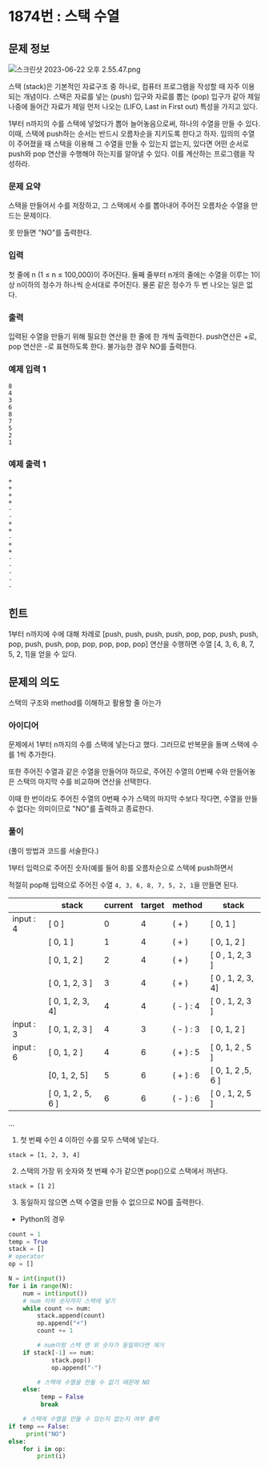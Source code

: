 # 1874번 : 스택 수열

## 문제 정보

![스크린샷 2023-06-22 오후 2.55.47.png](1874%E1%84%87%E1%85%A5%E1%86%AB%20%E1%84%89%E1%85%B3%E1%84%90%E1%85%A2%E1%86%A8%20%E1%84%89%E1%85%AE%E1%84%8B%E1%85%A7%E1%86%AF%20ad367f8520d944ce8e58c4296b2d0f7a/%25E1%2584%2589%25E1%2585%25B3%25E1%2584%258F%25E1%2585%25B3%25E1%2584%2585%25E1%2585%25B5%25E1%2586%25AB%25E1%2584%2589%25E1%2585%25A3%25E1%2586%25BA_2023-06-22_%25E1%2584%258B%25E1%2585%25A9%25E1%2584%2592%25E1%2585%25AE_2.55.47.png)

스택 (stack)은 기본적인 자료구조 중 하나로, 컴퓨터 프로그램을 작성할 때 자주 이용되는 개념이다. 스택은 자료를 넣는 (push) 입구와 자료를 뽑는 (pop) 입구가 같아 제일 나중에 들어간 자료가 제일 먼저 나오는 (LIFO, Last in First out) 특성을 가지고 있다.

1부터 n까지의 수를 스택에 넣었다가 뽑아 늘어놓음으로써, 하나의 수열을 만들 수 있다. 이때, 스택에 push하는 순서는 반드시 오름차순을 지키도록 한다고 하자. 임의의 수열이 주어졌을 때 스택을 이용해 그 수열을 만들 수 있는지 없는지, 있다면 어떤 순서로 push와 pop 연산을 수행해야 하는지를 알아낼 수 있다. 이를 계산하는 프로그램을 작성하라.

### 문제 요약

스택을 만들어서 수를 저장하고, 그 스택에서 수를 뽑아내어 주어진 오름차순 수열을 만드는 문제이다. 

못 만들면 "NO"를 출력한다.

### 입력

첫 줄에 n (1 ≤ n ≤ 100,000)이 주어진다. 둘째 줄부터 n개의 줄에는 수열을 이루는 1이상 n이하의 정수가 하나씩 순서대로 주어진다. 물론 같은 정수가 두 번 나오는 일은 없다.

### 출력

입력된 수열을 만들기 위해 필요한 연산을 한 줄에 한 개씩 출력한다. push연산은 +로, pop 연산은 -로 표현하도록 한다. 불가능한 경우 NO를 출력한다.

### 예제 입력 1

```
8
4
3
6
8
7
5
2
1
```

### 예제 출력 1

```
+
+
+
+
-
-
+
+
-
+
+
-
-
-
-
-
```

## 힌트

1부터 n까지에 수에 대해 차례로 [push, push, push, push, pop, pop, push, push, pop, push, push, pop, pop, pop, pop, pop] 연산을 수행하면 수열 [4, 3, 6, 8, 7, 5, 2, 1]을 얻을 수 있다.

## 문제의 의도

스택의 구조와 method를 이해하고 활용할 줄 아는가

### 아이디어

문제에서 1부터 n까지의 수를 스택에 넣는다고 했다. 그러므로 반복문을 돌며 스택에 수를 1씩 추가한다.

또한 주어진 수열과 같은 수열을 만들어야 하므로, 주어진 수열의 0번째 수와 만들어놓은 스택의 마지막 수를 비교하며 연산을 선택한다.

이때 한 번이라도 주어진 수열의 0번째 수가 스택의 마지막 수보다 작다면, 수열을 만들 수 없다는 의미이므로 "NO"를 출력하고 종료한다.

### 풀이

(풀이 방법과 코드를 서술한다.)

1부터 입력으로 주어진 숫자(예를 들어 8)를 오름차순으로 스택에 push하면서 

적절히 pop해 입력으로 주어진 수열 `4, 3, 6, 8, 7, 5, 2, 1`을 만들면 된다.

|  | stack | current | target | method | stack |
| --- | --- | --- | --- | --- | --- |
| input : 4 | [ 0 ] | 0 | 4 | ( + )  | [ 0, 1 ] |
|  | [ 0, 1 ] | 1 | 4 | ( + ) | [ 0, 1,  2 ] |
|  | [ 0, 1, 2 ] | 2 | 4 | ( + )  | [ 0 , 1, 2, 3 ] |
|  | [ 0, 1, 2, 3 ] | 3 | 4 | ( + )  | [ 0 , 1, 2, 3, 4] |
|  | [ 0, 1, 2, 3, 4] | 4 | 4 | ( - ) : 4 | [ 0 , 1, 2, 3 ]  |
| input : 3 | [ 0, 1, 2, 3 ] | 4 | 3 | ( - ) : 3 | [ 0, 1, 2 ] |
| input : 6 | [ 0, 1, 2 ]  | 4 | 6 | ( + ) : 5 | [ 0, 1, 2 , 5 ] |
|  | [0, 1, 2, 5]  | 5 | 6 | ( + ) : 6 | [ 0, 1, 2 ,5, 6 ] |
|  | [ 0, 1, 2 , 5, 6 ] | 6 | 6 | ( - ) : 6 | [ 0 , 1, 2, 5 ] |

…

1) 첫 번째 수인 4 이하인 수를 모두 스택에 넣는다.

```
stack = [1, 2, 3, 4]
```

2) 스택의 가장 위 숫자와 첫 번째 수가 같으면 pop()으로 스택에서 꺼낸다.

```
stack = [1 2]
```

3) 동일하지 않으면 스택 수열을 만들 수 없으므로 NO를 출력한다.

- Python의 경우

```python
count = 1
temp = True
stack = []
# operator
op = []

N = int(input())
for i in range(N):
    num = int(input())
    # num 이하 숫자까지 스택에 넣기
    while count <= num:
        stack.append(count)
        op.append("+")
        count += 1

        # num이랑 스택 맨 위 숫자가 동일하다면 제거
    if stack[-1] == num:
            stack.pop()
            op.append("-")

        # 스택에 수열을 만들 수 없기 때문에 NO
    else:
         temp = False
         break

    # 스택에 수열을 만들 수 있는지 없는지 여부 출력
if temp == False:
     print("NO")
else:
    for i in op:
        print(i)
```
